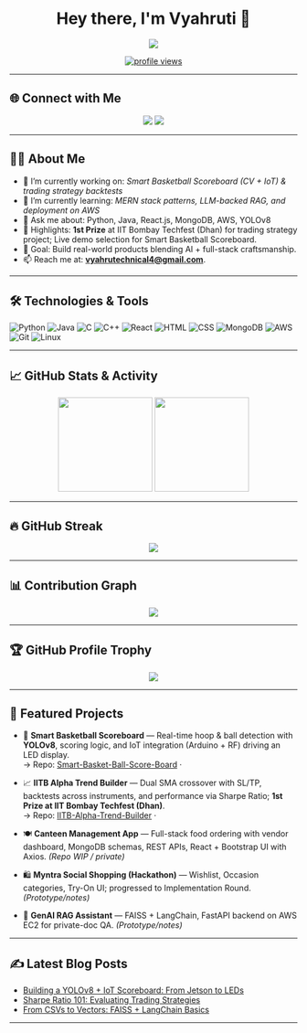 <!-- Header Image -->
<h1 align="center">Hey there, I'm Vyahruti 👋</h1>


<p align="center">
  <img src="https://readme-typing-svg.herokuapp.com?font=Fira+Code&size=22&duration=3000&pause=1000&center=true&vCenter=true&width=540&lines=Full-Stack+Developer;AI+Enthusiast;Hackathon+Winner+(IIT+B);Always+learning+new+things!">
</p>


<p align="center">
  <a href="https://github.com/Vyahruti">
    <img src="https://komarev.com/ghpvc/?username=Vyahruti&style=flat-square&color=blue" alt="profile views" />
  </a>
</p>

---

## 🌐 Connect with Me

<p align="center">
  <a href="https://github.com/Vyahruti"><img src="https://img.shields.io/badge/GitHub-100000?style=for-the-badge&logo=github&logoColor=white"/></a>
  <a href="mailto:vyahrutechnical4@gmail.com"><img src="https://img.shields.io/badge/Email-0078D4?style=for-the-badge&logo=gmail&logoColor=white"/></a> <!-- from resume :contentReference[oaicite:0]{index=0} -->
</p>

---

## 👨‍💻 About Me

- 🔭 I’m currently working on: *Smart Basketball Scoreboard (CV + IoT) & trading strategy backtests*
- 🌱 I’m currently learning: *MERN stack patterns, LLM-backed RAG, and deployment on AWS*
- 💬 Ask me about: Python, Java, React.js, MongoDB, AWS, YOLOv8
- 🏅 Highlights: **1st Prize** at IIT Bombay Techfest (Dhan) for trading strategy project; Live demo selection for Smart Basketball Scoreboard. 
- 🎯 Goal: Build real-world products blending AI + full-stack craftsmanship.
- 📫 Reach me at: **vyahrutechnical4@gmail.com**. 

---

## 🛠️ Technologies & Tools

![Python](https://img.shields.io/badge/Python-3776AB?style=for-the-badge&logo=python&logoColor=white)
![Java](https://img.shields.io/badge/Java-ED8B00?style=for-the-badge&logo=openjdk&logoColor=white)
![C](https://img.shields.io/badge/C-00599C?style=for-the-badge&logo=c&logoColor=white)
![C++](https://img.shields.io/badge/C++-00599C?style=for-the-badge&logo=c%2B%2B&logoColor=white)
![React](https://img.shields.io/badge/React-20232A?style=for-the-badge&logo=react&logoColor=61DAFB)
![HTML](https://img.shields.io/badge/HTML5-e34f26?style=for-the-badge&logo=html5&logoColor=white)
![CSS](https://img.shields.io/badge/CSS3-264de4?style=for-the-badge&logo=css3&logoColor=white)
![MongoDB](https://img.shields.io/badge/MongoDB-4EA94B?style=for-the-badge&logo=mongodb&logoColor=white)
![AWS](https://img.shields.io/badge/AWS-232F3E?style=for-the-badge&logo=amazon-aws&logoColor=white)
![Git](https://img.shields.io/badge/Git-F05032?style=for-the-badge&logo=git&logoColor=white)
![Linux](https://img.shields.io/badge/Linux-FCC624?style=for-the-badge&logo=linux&logoColor=black)

---

## 📈 GitHub Stats & Activity

<p align="center">
  <img src="https://github-readme-stats.vercel.app/api?username=Vyahruti&show_icons=true&theme=radical" height="165" />
  <img src="https://github-readme-stats.vercel.app/api/top-langs/?username=Vyahruti&layout=compact&theme=radical" height="165" />
</p>

---

## 🔥 GitHub Streak

<p align="center">
  <img src="https://github-readme-streak-stats.herokuapp.com?user=Vyahruti&theme=radical&hide_border=false" />
</p>

---

## 📊 Contribution Graph

<p align="center">
  <img src="https://github-readme-activity-graph.vercel.app/graph?username=Vyahruti&theme=rogue&area=true&hide_border=true" />
</p>

---

## 🏆 GitHub Profile Trophy

<p align="center">
  <img src="https://github-profile-trophy.vercel.app/?username=Vyahruti&theme=algolia&no-frame=true&column=7" />
</p>

---

## 📌 Featured Projects

- 🏀 **Smart Basketball Scoreboard** — Real-time hoop & ball detection with **YOLOv8**, scoring logic, and IoT integration (Arduino + RF) driving an LED display.  
  → Repo: [Smart-Basket-Ball-Score-Board](https://github.com/Vyahruti/Smart-Basket-Ball-Score-Board)  · 

- 📈 **IITB Alpha Trend Builder** — Dual SMA crossover with SL/TP, backtests across instruments, and performance via Sharpe Ratio; **1st Prize at IIT Bombay Techfest (Dhan)**.  
  → Repo: [IITB-Alpha-Trend-Builder](https://github.com/Vyahruti/IITB-Alpha-Trend-Builder) · 

- 🍽️ **Canteen Management App** — Full-stack food ordering with vendor dashboard, MongoDB schemas, REST APIs, React + Bootstrap UI with Axios. *(Repo WIP / private)* 
- 🛍️ **Myntra Social Shopping (Hackathon)** — Wishlist, Occasion categories, Try-On UI; progressed to Implementation Round. *(Prototype/notes)* 

- 🤖 **GenAI RAG Assistant** — FAISS + LangChain, FastAPI backend on AWS EC2 for private-doc QA. *(Prototype/notes)* 
---

## ✍️ Latest Blog Posts
<!-- Optional: replace with your posts or remove this section -->
- [Building a YOLOv8 + IoT Scoreboard: From Jetson to LEDs](#)
- [Sharpe Ratio 101: Evaluating Trading Strategies](#)
- [From CSVs to Vectors: FAISS + LangChain Basics](#)

---

<!---
This README is customized for Vyahruti (github.com/Vyahruti).
--->
